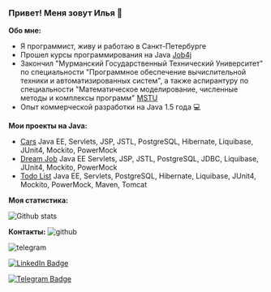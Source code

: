 ### Привет! Меня зовут Илья 👋


**Обо мне:**

- Я программист, живу и работаю в Санкт-Петербурге
- Прошел курсы программирования на Java [Job4j](https://job4j.ru/)
- Закончил "Мурманский Государственный Технический Университет" по специальности "Программное обеспечение вычислительной техники и автоматизированных систем", а также аспирантуру по специальности "Математическое моделирование, численные методы и комплексы программ" [MSTU](http://eng.mstu.edu.ru/)
- Опыт коммерческой разработки на Java 1.5 года :computer:


**Мои проекты на Java:**

- [Cars](https://github.com/ilyapavlovru/job4j_cars) Java EE, Servlets, JSP, JSTL, PostgreSQL, Hibernate, Liquibase, JUnit4, Mockito, PowerMock
- [Dream Job](https://github.com/ilyapavlovru/job4j_dreamjob) Java EE Servlets, JSP, JSTL, PostgreSQL, JDBC, Liquibase, JUnit4, Mockito, PowerMock
- [Todo List](https://github.com/ilyapavlovru/job4j_todo) Java EE, Servlets, PostgreSQL, Hibernate, Liquibase, JUnit4, Mockito, PowerMock, Maven, Tomcat


**Моя статистика:**

![Github stats](https://github-readme-stats.vercel.app/api?username=ilyapavlovru&hide=stars,prs,issues,contribs)


**Контакты:**
![github](https://img.shields.io/badge/GitHub-000000?style=for-the-badge&logo=GitHub&logoColor=white)

![telegram](https://img.shields.io/badge/Telegram-26A5E4?style=for-the-badge&logo=Telegram&logoColor=white)

[![LinkedIn Badge](https://img.shields.io/badge/LinkedIn-Profile-informational?style=flat&logo=linkedin&logoColor=white&color=0D76A8)](https://www.linkedin.com/in/braydon-coyer/)

[![Telegram Badge](https://img.shields.io/badge/Telegram-Profile-informational?style=flat&logo=Telegram&logoColor=white&color=26A5E4)](https://www.linkedin.com/in/braydon-coyer/)

<!-- **ilyapavlovru/ilyapavlovru** is a ✨ _special_ ✨ repository because its `README.md` (this file) appears on your GitHub profile.

Here are some ideas to get you started:

- 🔭 I’m currently working on ...
- 🌱 I’m currently learning ...
- 👯 I’m looking to collaborate on ...
- 🤔 I’m looking for help with ...
- 💬 Ask me about ...
- 📫 How to reach me: ...
- 😄 Pronouns: ...
- ⚡ Fun fact: ...
 -->

